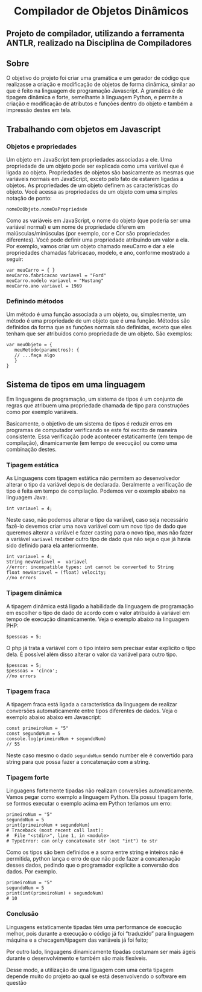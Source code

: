 <h1 align="center">Compilador de Objetos Dinâmicos</h1>

<h2>Projeto de compilador, utilizando a ferramenta ANTLR, realizado na Disciplina de Compiladores</h2>

## Sobre

O objetivo do projeto foi criar uma gramática e um gerador de código que realizasse a criação e modificação de objetos de forma dinâmica, similar ao que é feito na linguagem de programação Javascript. 
A gramática é de tipagem dinâmica e forte, semelhante à linguagem Python, e permite a criação e modificação de atributos e funções dentro do objeto e também a impressão destes em tela. 

<h2>Trabalhando com objetos em Javascript</h2>

<h3>Objetos e propriedades</h3>

Um objeto em JavaScript tem propriedades associadas a ele. Uma propriedade de um objeto pode ser explicada como uma variável que é ligada ao objeto. Propriedades de objetos são basicamente as mesmas que variáveis normais em JavaScript, exceto pelo fato de estarem ligadas a objetos. As propriedades de um objeto definem as características do objeto. Você acessa as propriedades de um objeto com uma simples notação de ponto:

<div class="highlight"><pre class="highlight c"><code><span class="kt">nomeDoObjeto.nomeDaPropriedade</span></code></pre></div>

Como as variáveis em JavaScript, o nome do objeto (que poderia ser uma variável normal) e um nome de propriedade diferem em maiúsculas/minúsculas (por exemplo, cor e Cor são propriedades diferentes). Você pode definir uma propriedade atribuindo um valor a ela. Por exemplo, vamos criar um objeto chamado meuCarro e dar a ele propriedades chamadas fabricacao, modelo, e ano, conforme mostrado a seguir:

<div class="highlight"><pre class="highlight c"><code><span class="kt">var</span> <span class="n">meuCarro</span> <span class="o">=</span> <span class="mi">{ }</span>
<span class="kt">meuCarro.fabricacao</span> <span class="n">variavel</span> <span class="o">=</span> <span class="mi">"Ford"</span>
<span class="kt">meuCarro.modelo</span> <span class="n">variavel</span> <span class="o">=</span> <span class="mi">"Mustang"</span>
<span class="kt">meuCarro.ano</span> <span class="n">variavel</span> <span class="o">=</span> <span class="mi">1969</span></code></pre></div>

<h3>Definindo métodos</h3>

Um método é uma função associada a um objeto, ou, simplesmente, um método é uma propriedade de um objeto que é uma função. Métodos são definidos da forma que as funções normais são definidas, exceto que eles tenham que ser atribuídos como propriedade de um objeto. São exemplos:

<div class="highlight"><pre class="highlight c"><code><span class="kt">var</span> <span class="n">meuObjeto</span> <span class="o">=</span> <span class="mi">{ </span>
<span class="kt">   meuMetodo(parametros):</span> <span class="n">{</span> 
   <span class="mi">// ...faça algo</span>
<span class="kt">   <span class="mi">}</span>
<span class="mi">}</span></code></pre></div>

<h2>
  <a name="tipagem-din%C3%A2mica" href="#tipagem-din%C3%A2mica" class="anchor">
  </a>
  Sistema de tipos em uma linguagem
</h2>
<p>
Em linguagens de programação, um sistema de tipos é um conjunto de regras que atribuem uma propriedade chamada de tipo para  construções como por exemplo variáveis. 
</p>
<p>
Basicamente, o objetivo de um sistema de tipos é reduzir erros em programas de computador  verificando se este foi excrito de maneira consistente. Essa verificação pode acontecer estaticamente (em tempo de compilação), dinamicamente (em tempo de execução) ou como uma combinação destes.

<h3>
  <a name="tipagem-din%C3%A2mica" href="#tipagem-din%C3%A2mica" class="anchor">
  </a>
  Tipagem estática
</h3>
<p>As Linguagens com tipagem estática não permitem ao desenvolvedor alterar o tipo da variável depois de declarada. Geralmente a verificação de tipo é feita em tempo de compilação. Podemos ver o exemplo abaixo na linguagem Java:.<br>
</p>

<div class="highlight"><pre class="highlight c"><code><span class="kt">int</span> <span class="n">variavel</span> <span class="o">=</span> <span class="mi">4</span><span class="p">;</span>
</code></pre></div>

<p>Neste caso, não podemos alterar o tipo da variável, caso seja necessário fazê-lo devemos criar uma nova variável com um novo tipo de dado que queremos alterar a variável e fazer casting para o novo tipo, mas não fazer a variável <code>variavel</code> receber outro tipo de dado que não seja o que já havia sido definido para ela anteriormente.<br>
</p>

<div class="highlight"><pre class="highlight c"><code><span class="kt">int</span> <span class="n">variavel</span> <span class="o">=</span> <span class="mi">4</span><span class="p">;</span>
<span class="kt">String</span> <span class="n">newVariavel</span> <span class="o">=</span> <span class="p"></span><span class="kt"></span><span class="p"></span> <span class="n">variavel</span>
//error: incompatible types: int cannot be converted to String
<span class="kt">float</span> <span class="n">newVariavel</span> <span class="o">=</span> <span class="p">(</span><span class="kt">float</span><span class="p">)</span> <span class="n">velocity</span><span class="p">;
//no errors</span>
</code></pre></div>

<h3>
  <a name="tipagem-din%C3%A2mica" href="#tipagem-din%C3%A2mica" class="anchor">
  </a>
  Tipagem dinâmica
</h3>

<p>A tipagem dinâmica está ligado a habilidade da linguagem de programação em escolher o tipo de dado de acordo com o valor atribuído à variável em tempo de execução dinamicamente. Veja o exemplo abaixo na linguagem PHP:<br>
</p>

<div class="highlight"><pre class="highlight php"><code><span class="nv">$pessoas</span> <span class="o">=</span> <span class="mi">5</span><span class="p">;</span>
</code></pre></div>

<p>O php já trata a variável com o tipo inteiro sem precisar estar explicito o tipo dela. É possível além disso alterar o valor da variável para outro tipo.<br>
</p>

<div class="highlight"><pre class="highlight php"><code><span class="nv">$pessoas</span> <span class="o">=</span> <span class="mi">5</span><span class="p">;</span>
<span class="nv">$pessoas</span> <span class="o">=</span> <span class="s1">'cinco'</span><span class="p">;
//no errors</span>
</code></pre></div>

<h3>
  <a name="tipagem-fraca" href="#tipagem-fraca" class="anchor">
  </a>
  Tipagem fraca
</h3>

<p>A tipagem fraca está ligada a característica da linguagem de realizar conversões automaticamente entre tipos diferentes de dados. Veja o exemplo abaixo abaixo em Javascript:<br>
</p>

<div class="highlight"><pre class="highlight javascript"><code><span class="kd">const</span> <span class="nx">primeiroNum</span> <span class="o">=</span> <span class="dl">"</span><span class="s2">5</span><span class="dl">"</span>
<span class="kd">const</span> <span class="nx">segundoNum</span> <span class="o">=</span> <span class="mi">5</span>
<span class="nx">console</span><span class="p">.</span><span class="nx">log</span><span class="p">(</span><span class="nx">primeiroNum</span> <span class="o">+</span> <span class="nx">segundoNum</span><span class="p">)</span>
<span class="c1">// 55</span>
</code></pre></div>

<p>Neste caso mesmo o dado <code>segundoNum</code> sendo number ele é convertido para string para que possa fazer a concatenação com a string.</p>

<h3>
  <a name="tipagem-forte" href="#tipagem-forte" class="anchor">
  </a>
  Tipagem forte
</h3>

<p>Linguagens fortemente tipadas não realizam conversões automaticamente. Vamos pegar como exemplo a linguagem Python. Ela possui tipagem forte, se formos executar o exemplo acima em Python teríamos um erro:<br>
</p>

<div class="highlight"><pre class="highlight python"><code><span class="n">primeiroNum</span> <span class="o">=</span> <span class="s">"5"</span>
<span class="n">segundoNum</span> <span class="o">=</span> <span class="mi">5</span>
<span class="k">print</span><span class="p">(</span><span class="n">primeiroNum</span> <span class="o">+</span> <span class="n">segundoNum</span><span class="p">)</span>
<span class="c1"># Traceback (most recent call last):
#  File "&lt;stdin&gt;", line 1, in &lt;module&gt;
# TypeError: can only concatenate str (not "int") to str
</span></code></pre></div>

<p>Como os tipos são bem definidos e a soma entre string e inteiros não é permitida, python lança o erro de que não pode fazer a concatenação desses dados, pedindo que o programador explicite a conversão dos dados. Por exemplo.<br>
</p>

<div class="highlight"><pre class="highlight python"><code><span class="n">primeiroNum</span> <span class="o">=</span> <span class="s">"5"</span>
<span class="n">segundoNum</span> <span class="o">=</span> <span class="mi">5</span>
<span class="k">print</span><span class="p">(</span><span class="nb">int</span><span class="p">(</span><span class="n">primeiroNum</span><span class="p">)</span> <span class="o">+</span> <span class="n">segundoNum</span><span class="p">)</span>
<span class="c1"># 10</span></code></pre></div>

<a name="tipagem-fraca" href="#tipagem-fraca" class="anchor">
</a><h3>
<a name="tipagem-fraca" href="#tipagem-fraca" class="anchor">
</a>Conclusão</h3>


<p>Linguagens estaticamente tipadas têm uma performance de execução melhor, pois durante a execução o código já foi “traduzido” para linguagem máquina e a checagem/tipagem das variáveis já foi feito;

Por outro lado, linguagens dinamicamente tipadas costumam ser mais ágeis durante o desenvolvimento e também são mais flexíveis.

Desse modo, a utilização de uma liguagem com uma certa tipagem depende muito do projeto ao qual se está desenvolvendo o software em questão</p>
 
